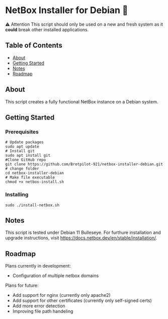 # NetBox Installer for Debian 🐧

⚠️ Attention
This script should only be used on a new and fresh system as it **could** break other installed applications.

## Table of Contents

- [About](#about)
- [Getting Started](#getting_started)
- [Notes](#notes)
- [Roadmap](#roadmap)

## About <a name = "about"></a>

This script creates a fully functional NetBox instance on a Debian system.

## Getting Started <a name = "getting_started"></a>

### Prerequisites
```shell
# Update packages
sudo apt update
# Install git
sudo apt install git
#Clone GitHub repo
git clone https://github.com/Brotpilot-921/netbox-installer-debian.git
# change folder 
cd netbox-installer-debian
# Make file executable
chmod +x netbox-install.sh
```

### Installing
```shell
sudo ./install-netbox.sh
```

## Notes <a name = "notes"></a>

This script is tested under Debian 11 Bulleseye.
For furthure installation and upgrade instructions, visit https://docs.netbox.dev/en/stable/installation/.


## Roadmap <a name = "roadmap"></a>

Plans currently in development:
- Configuration of multiple netbox domains

Plans for future:
- Add support for nginx (currently only apache2)
- Add support for other certificates (currently only self-signed certs)
- Add more error detection
- Improving file path handeling